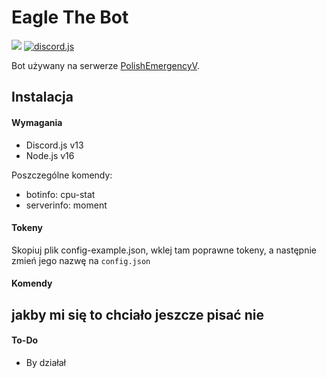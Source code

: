 # Eagle The Bot

<a href="https://discord.gg/kYnKgf4na2">
    <img src="https://img.shields.io/discord/531961175114645534?color=7289DA&label=Discord&logo=discord"/></a>
<a href="https://www.npmjs.com/package/discord.js">
    <img src="https://img.shields.io/badge/discord.js-v13.0.0-blue" alt="discord.js" /></a>

Bot używany na serwerze [PolishEmergencyV](https://discord.gg/kYnKgf4na2).

## Instalacja
#### **Wymagania**
- Discord.js v13
- Node.js v16

Poszczególne komendy:
- botinfo: cpu-stat
- serverinfo: moment

#### **Tokeny**
Skopiuj plik config-example.json, wklej tam poprawne tokeny, a następnie zmień jego nazwę na `config.json`

#### **Komendy**
jakby mi się to chciało jeszcze pisać nie
---

#### To-Do
- By działał

